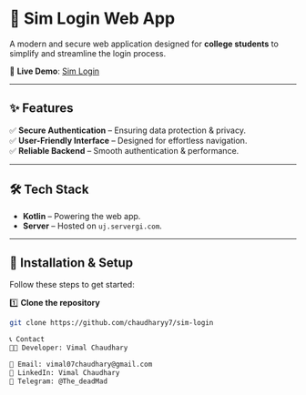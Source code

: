 # 🚀 Sim Login Web App  

A modern and secure web application designed for **college students** to simplify and streamline the login process.  

🔗 **Live Demo**: [Sim Login](#)

---

## ✨ Features  

✅ **Secure Authentication** – Ensuring data protection & privacy.  
✅ **User-Friendly Interface** – Designed for effortless navigation.  
✅ **Reliable Backend** – Smooth authentication & performance.  

---

## 🛠️ Tech Stack  

- **Kotlin** – Powering the web app.  
- **Server** – Hosted on `uj.servergi.com`.  

---

## 🚀 Installation & Setup  

Follow these steps to get started:  

1️⃣ **Clone the repository**  
```bash
git clone https://github.com/chaudharyy7/sim-login

📞 Contact
👨‍💻 Developer: Vimal Chaudhary

📩 Email: vimal07chaudhary@gmail.com
🔗 LinkedIn: Vimal Chaudhary
💬 Telegram: @The_deadMad
